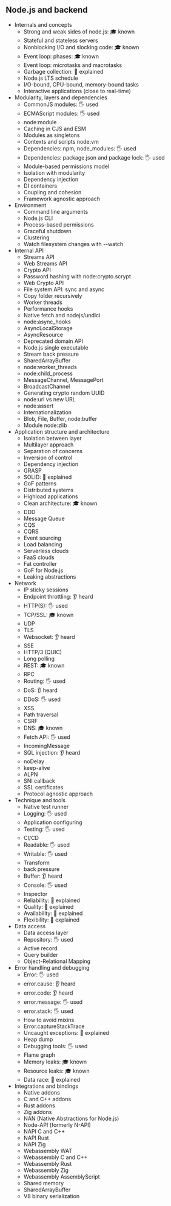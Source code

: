## Node.js and backend

- Internals and concepts
  - Strong and weak sides of node.js: 🎓 known
  - Stateful and stateless servers
  - Nonblocking I/O and slocking code: 🎓 known
  - Event loop: phases: 🎓 known
  - Event loop: microtasks and macrotasks
  - Garbage collection: 🙋 explained
  - Node.js LTS schedule
  - I/O-bound, CPU-bound, memory-bound tasks
  - Interactive applications (close to real-time)
- Modularity, layers and dependencies
  - CommonJS modules: 🖐️ used
  - ECMAScript modules: 🖐️ used
  - node:module
  - Caching in CJS and ESM
  - Modules as singletons
  - Contexts and scripts node:vm
  - Dependencies: npm, node_modules: 🖐️ used
  - Dependencies: package.json and package lock: 🖐️ used
  - Module-based permissions model
  - Isolation with modularity
  - Dependency injection
  - DI containers
  - Coupling and cohesion
  - Framework agnostic approach
- Environment
  - Command line arguments
  - Node.js CLI
  - Process-based permissions
  - Graceful shutdown
  - Clustering
  - Watch filesystem changes with --watch
- Internal API
  - Streams API
  - Web Streams API
  - Crypto API
  - Password hashing with node:crypto.scrypt
  - Web Crypto API
  - File system API: sync and async
  - Copy folder recursively
  - Worker threads
  - Performance hooks
  - Native fetch and nodejs/undici
  - node:async_hooks
  - AsyncLocalStorage
  - AsyncResource
  - Deprecated domain API
  - Node.js single executable
  - Stream back pressure
  - SharedArrayBuffer
  - node:worker_threads
  - node:child_process
  - MessageChannel, MessagePort
  - BroadcastChannel
  - Generating crypto random UUID
  - node:url vs new URL
  - node:assert
  - Internationalization
  - Blob, File, Buffer, node:buffer
  - Module node:zlib
- Application structure and architecture
  - Isolation between layer
  - Multilayer approach
  - Separation of concerns
  - Inversion of control
  - Dependency injection
  - GRASP
  - SOLID: 🙋 explained
  - GoF patterns
  - Distributed systems
  - Highload applications
  - Clean architecture: 🎓 known
  - DDD
  - Message Queue
  - CQS
  - CQRS
  - Event sourcing
  - Load balancing
  - Serverless clouds
  - FaaS clouds
  - Fat controller
  - GoF for Node.js
  - Leaking abstractions
- Network
  - IP sticky sessions
  - Endpoint throttling: 👂 heard
  - HTTP(S): 🖐️ used
  - TCP/SSL: 🎓 known
  - UDP
  - TLS
  - Websocket: 👂 heard
  - SSE
  - HTTP/3 (QUIC)
  - Long polling
  - REST: 🎓 known
  - RPC
  - Routing: 🖐️ used
  - DoS: 👂 heard
  - DDoS: 🖐️ used
  - XSS
  - Path traversal
  - CSRF
  - DNS: 🎓 known
  - Fetch API: 🖐️ used
  - IncomingMessage
  - SQL injection: 👂 heard
  - noDelay
  - keep-alive
  - ALPN
  - SNI callback
  - SSL certificates
  - Protocol agnostic approach
- Technique and tools
  - Native test runner
  - Logging: 🖐️ used
  - Application configuring
  - Testing: 🖐️ used
  - CI/CD
  - Readable: 🖐️ used
  - Writable: 🖐️ used
  - Transform
  - back pressure
  - Buffer: 👂 heard
  - Console: 🖐️ used
  - Inspector
  - Reliability: 🙋 explained
  - Quality: 🙋 explained
  - Availability: 🙋 explained
  - Flexibility: 🙋 explained
- Data access
  - Data access layer
  - Repository: 🖐️ used
  - Active record
  - Query builder
  - Object-Relational Mapping
- Error handling and debugging
  - Error: 🖐️ used
  - error.cause: 👂 heard
  - error.code: 👂 heard
  - error.message: 🖐️ used
  - error.stack: 🖐️ used
  - How to avoid mixins
  - Error.captureStackTrace
  - Uncaught exceptions: 🙋 explained
  - Heap dump
  - Debugging tools: 🖐️ used
  - Flame graph
  - Memory leaks: 🎓 known
  - Resource leaks: 🎓 known
  - Data race: 🙋 explained
- Integrations and bindings
  - Native addons
  - C and C++ addons
  - Rust addons
  - Zig addons
  - NAN (Native Abstractions for Node.js)
  - Node-API (formerly N-API)
  - NAPI C and C++
  - NAPI Rust
  - NAPI Zig
  - Webassembly WAT
  - Webassembly C and C++
  - Webassembly Rust
  - Webassembly Zig
  - Webassembly AssemblyScript
  - Shared memory
  - SharedArrayBuffer
  - V8 binary serialization
